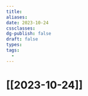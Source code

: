 ```yaml
---
title: 
aliases: 
date: 2023-10-24
cssclasses: 
dg-publish: false
draft: false
types: 
tags: 
  - 
---
```

# [[2023-10-24]]


